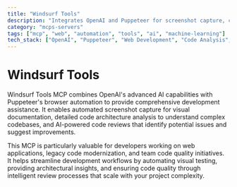 ```yaml
---
title: "Windsurf Tools"
description: "Integrates OpenAI and Puppeteer for screenshot capture, code architecture analysis, and code review capabilities."
category: "mcps-servers"
tags: ["mcp", "web", "automation", "tools", "ai", "machine-learning"]
tech_stack: ["OpenAI", "Puppeteer", "Web Development", "Code Analysis", "Browser Automation"]
---
```


# Windsurf Tools

Windsurf Tools MCP combines OpenAI's advanced AI capabilities with Puppeteer's browser automation to provide comprehensive development assistance. It enables automated screenshot capture for visual documentation, detailed code architecture analysis to understand complex codebases, and AI-powered code reviews that identify potential issues and suggest improvements.

This MCP is particularly valuable for developers working on web applications, legacy code modernization, and team code quality initiatives. It helps streamline development workflows by automating visual testing, providing architectural insights, and ensuring code quality through intelligent review processes that scale with your project complexity.
